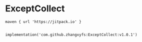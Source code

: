 # ExceptCollect
```
maven { url 'https://jitpack.io' }


implementation('com.github.zhangxyfs:ExceptCollect:v1.0.1')
```
